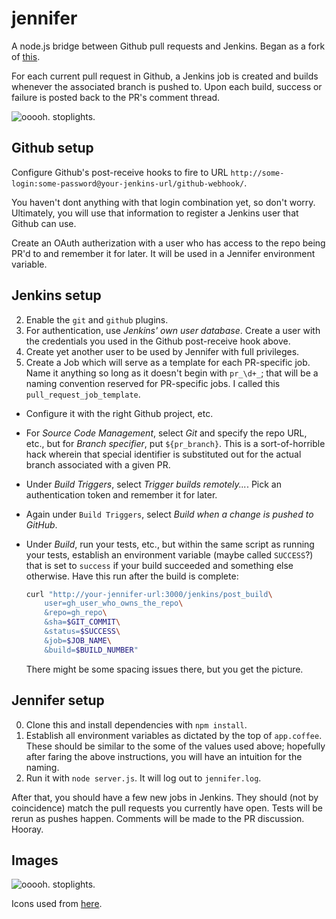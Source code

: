 # jennifer

A node.js bridge between Github pull requests and Jenkins. Began as a fork of
[this](https://gist.github.com/1911084).

For each current pull request in Github, a Jenkins job is created and builds
whenever the associated branch is pushed to. Upon each build, success or
failure is posted back to the PR's comment thread.

![ooooh. stoplights.](https://github.com/percolate/jennifer/raw/master/scshot.jpeg "Oooh. PR stoplights.")

## Github setup

Configure Github's post-receive hooks to fire to URL 
`http://some-login:some-password@your-jenkins-url/github-webhook/`.

You haven't dont anything with that login combination yet, so don't worry.
Ultimately, you will use that information to register a Jenkins user that 
Github can use.

Create an OAuth autherization with a user who has access to the repo being
PR'd to and remember it for later. It will be used in a Jennifer environment
variable.

## Jenkins setup

2. Enable the `git` and `github` plugins.
1. For authentication, use *Jenkins' own user database*. Create a user with 
  the credentials you used in the Github post-receive hook above.
3. Create yet another user to be used by Jennifer with full privileges.
3. Create a Job which will serve as a template for each PR-specific job. Name
  it anything so long as it doesn't begin with `pr_\d+_`; that will be a
  naming convention reserved for PR-specific jobs. I called this
  `pull_request_job_template`.
  * Configure it with the right Github project, etc.
  * For *Source Code Management*, select *Git* and specify the repo URL, etc.,
    but for *Branch specifier*, put `${pr_branch}`. This is a sort-of-horrible
    hack wherein that special identifier is substituted out for the actual 
    branch associated with a given PR.
  * Under *Build Triggers*, select *Trigger builds remotely...*. Pick an
    authentication token and remember it for later.
  * Again under `Build Triggers`, select *Build when a change is pushed to
    GitHub*.
  * Under *Build*, run your tests, etc., but within the same script as running
    your tests, establish an environment variable (maybe called `SUCCESS`?) 
    that is set to `success` if your build succeeded and something else 
    otherwise. Have this run after the build is complete:

    ```sh
    curl "http://your-jennifer-url:3000/jenkins/post_build\
        user=gh_user_who_owns_the_repo\
        &repo=gh_repo\
        &sha=$GIT_COMMIT\
        &status=$SUCCESS\
        &job=$JOB_NAME\
        &build=$BUILD_NUMBER"
    ```
    
    There might be some spacing issues there, but you get the picture.
 
## Jennifer setup

0. Clone this and install dependencies with `npm install`.
1. Establish all environment variables as dictated by the top of `app.coffee`.
  These should be similar to the some of the values used above; hopefully after
  faring the above instructions, you will have an intuition for the naming.
2. Run it with `node server.js`. It will log out to `jennifer.log`.

After that, you should have a few new jobs in Jenkins. They should (not by
coincidence) match the pull requests you currently have open. Tests will be
rerun as pushes happen. Comments will be made to the PR discussion. Hooray.
 
## Images

![ooooh. stoplights.](https://github.com/percolate/jennifer/raw/master/passed.png "Oooh. PR stoplights.")

Icons used from [here](http://deleket.deviantart.com/art/Sleek-XP-Basic-Icons-97279032).
